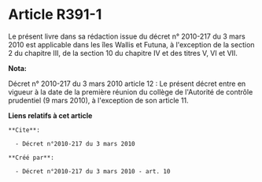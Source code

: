# Article R391-1

Le présent livre dans sa rédaction issue du décret n° 2010-217 du 3 mars 2010 est applicable dans les îles Wallis et Futuna,
à l'exception de la section 2 du chapitre III, de la section 10 du chapitre IV et des titres V, VI et VII.

**Nota:**

Décret n° 2010-217 du 3 mars 2010 article 12 : Le présent décret entre en vigueur à la date de la première réunion du collège
de l'Autorité de contrôle prudentiel (9 mars 2010), à l'exception de son article 11.

**Liens relatifs à cet article**

	**Cite**:

	  - Décret n°2010-217 du 3 mars 2010

	**Créé par**:

	  - Décret n°2010-217 du 3 mars 2010 - art. 10

